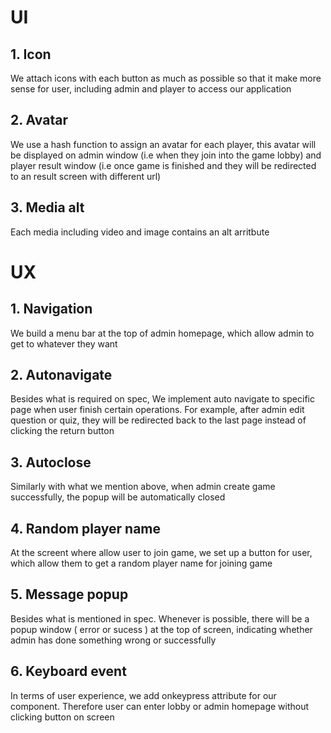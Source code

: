 # UI

## 1. Icon

We attach icons with each button as much as possible so that it make more sense for user,
including admin and player to access our application

## 2. Avatar

We use a hash function to assign an avatar for each player, this avatar will be displayed on
admin window (i.e when they join into the game lobby) and player result window (i.e once game is
finished and they will be redirected to an result screen with different url)

## 3. Media alt

Each media including video and image contains an alt arritbute

# UX

## 1. Navigation

We build a menu bar at the top of admin homepage, which allow admin to get to whatever they want

## 2. Autonavigate

Besides what is required on spec,
We implement auto navigate to specific page when user finish certain operations. For example, after
admin edit question or quiz, they will be redirected back to the last page instead of clicking the return
button

## 3. Autoclose

Similarly with what we mention above, when admin create game successfully, the popup will be automatically closed

## 4. Random player name

At the screent where allow user to join game, we set up a button for user, which allow them to get a random
player name for joining game

## 5. Message popup

Besides what is mentioned in spec. Whenever is possible, there will be a popup window ( error or sucess ) at the top of screen,
indicating whether admin has done something wrong or successfully

## 6. Keyboard event

In terms of user experience, we add onkeypress attribute for our component. Therefore user can enter lobby or admin homepage without clicking button on screen
